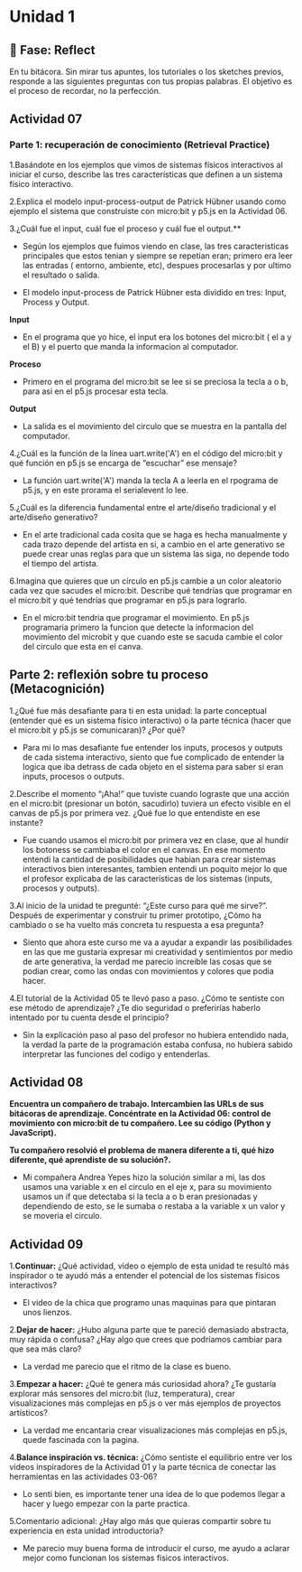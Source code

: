 # Unidad 1

## 🤔 Fase: Reflect

En tu bitácora. Sin mirar tus apuntes, los tutoriales o los sketches previos, responde a las siguientes preguntas con tus propias palabras. El objetivo es el proceso de recordar, no la perfección.
## Actividad 07
### Parte 1: recuperación de conocimiento (Retrieval Practice)

1.Basándote en los ejemplos que vimos de sistemas físicos interactivos al iniciar el curso, describe las tres características que definen a un sistema físico interactivo.

2.Explica el modelo input-process-output de Patrick Hübner usando como ejemplo el sistema que construiste con micro:bit y p5.js en la Actividad 06.

3.¿Cuál fue el input, cuál fue el proceso y cuál fue el output.**

- Según los ejemplos que fuimos  viendo en clase, las tres caracteristicas principales que estos tenian y siempre se repetian eran; primero era leer las entradas ( entorno, ambiente, etc), despues procesarlas y por ultimo el resultado o salida.

  
- El modelo input-process de Patrick Hübner esta dividido en tres: Input, Process y Output. 


__Input__

 
- En el programa que yo hice, el input era los botones del micro:bit ( el a y el B) y el puerto que manda la informacion al computador. 

__Proceso__


- Primero en el programa del micro:bit se lee si se preciosa la tecla a o b, para asi en el p5.js procesar esta tecla.


__Output__

- La salida es el movimiento del circulo que se muestra en la pantalla del computador.

  
4.¿Cuál es la función de la línea uart.write('A') en el código del micro:bit y qué función en p5.js se encarga de “escuchar” ese mensaje?


- La función uart.write('A') manda la tecla A a leerla en el rpograma de p5.js, y en este prorama el serialevent lo lee.


5.¿Cuál es la diferencia fundamental entre el arte/diseño tradicional y el arte/diseño generativo?

- En el arte tradicional cada cosita que se haga es hecha manualmente y cada trazo depende del artista en si, a cambio en el arte generativo se puede crear unas reglas para que un sistema las siga, no depende todo el tiempo del artista.


6.Imagina que quieres que un círculo en p5.js cambie a un color aleatorio cada vez que sacudes el micro:bit. Describe qué tendrías que programar en el micro:bit y qué tendrías que programar en p5.js para lograrlo.

- En el micro:bit tendria que programar el movimiento. En p5.js programaria primero la funcion que detecte la informacion del movimiento del microbit y que cuando este se sacuda cambie el color del circulo que esta en el canva.
  
## Parte 2: reflexión sobre tu proceso (Metacognición)


1.¿Qué fue más desafiante para ti en esta unidad: la parte conceptual (entender qué es un sistema físico interactivo) o la parte técnica (hacer que el micro:bit y p5.js se comunicaran)? ¿Por qué?

- Para mi lo mas desafiante fue entender los inputs, procesos y outputs de cada sistema interactivo, siento que fue complicado de entender la logica que iba detrass de cada objeto en el      sistema para saber si eran inputs, procesos o outputs.


2.Describe el momento “¡Aha!” que tuviste cuando lograste que una acción en el micro:bit (presionar un botón, sacudirlo) tuviera un efecto visible en el canvas de p5.js por primera vez. ¿Qué fue lo que entendiste en ese instante?


- Fue cuando usamos el micro:bit por primera vez en clase, que al hundir los botoness se cambiaba el color en el canvas. En ese momento entendi la cantidad de posibilidades que habian para crear sistemas interactivos bien interesantes, tambien entendi un poquito mejor lo que el profesor explicaba de las caracteristicas de los sistemas (inputs, procesos y outputs).

3.Al inicio de la unidad te pregunté: “¿Este curso para qué me sirve?”. Después de experimentar y construir tu primer prototipo, ¿Cómo ha cambiado o se ha vuelto más concreta tu respuesta a esa pregunta?


- Siento que ahora este curso me va a ayudar a expandir las posibilidades en las que me gustaria expresar mi creatividad y sentimientos por medio de arte generativa, la verdad me parecio increible las cosas que se podian crear, como las ondas con movimientos y colores que podia hacer.


4.El tutorial de la Actividad 05 te llevó paso a paso. ¿Cómo te sentiste con ese método de aprendizaje? ¿Te dio seguridad o preferirías haberlo intentado por tu cuenta desde el principio?


- Sin la explicación paso al paso del profesor no hubiera entendido nada, la verdad la parte de la programación estaba confusa, no hubiera sabido interpretar las funciones del codigo y entenderlas.

## Actividad 08
**Encuentra un compañero de trabajo.
Intercambien las URLs de sus bitácoras de aprendizaje.
Concéntrate en la Actividad 06: control de movimiento con micro:bit de tu compañero. Lee su código (Python y JavaScript).**


**Tu compañero resolvió el problema de manera diferente a ti, qué hizo diferente, qué aprendiste de su solución?.**
- Mi compañera Andrea Yepes hizo la solución similar a mi, las dos usamos una variable x en el circulo en el eje x, para su movimiento usamos un if que detectaba si la tecla a o b eran presionadas y dependiendo de esto, se le sumaba o restaba a la variable x un valor y se moveria el circulo. 

## Actividad 09

1.**Continuar:** ¿Qué actividad, video o ejemplo de esta unidad te resultó más inspirador o te ayudó más a entender el potencial de los sistemas físicos interactivos?


 - El video de la chica que programo unas maquinas para que pintaran unos lienzos.
 
2.**Dejar de hacer:** ¿Hubo alguna parte que te pareció demasiado abstracta, muy rápida o confusa? ¿Hay algo que crees que podríamos cambiar para que sea más claro?

- La verdad me parecio que el ritmo de la clase es bueno.

3.**Empezar a hacer:** ¿Qué te genera más curiosidad ahora? ¿Te gustaría explorar más sensores del micro:bit (luz, temperatura), crear visualizaciones más complejas en p5.js o ver más ejemplos de proyectos artísticos?


- La verdad me encantaria crear visualizaciones más complejas en p5.js, quede fascinada con la pagina.

4.**Balance inspiración vs. técnica:** ¿Cómo sentiste el equilibrio entre ver los videos inspiradores de la Actividad 01 y la parte técnica de conectar las herramientas en las actividades 03-06?


- Lo senti bien, es importante tener una idea de lo que podemos llegar a hacer y luego empezar con la parte practica.


5.Comentario adicional: ¿Hay algo más que quieras compartir sobre tu experiencia en esta unidad introductoria?


- Me parecio muy buena forma de introducir el curso, me ayudo a aclarar mejor como funcionan los sistemas fisicos interactivos.

